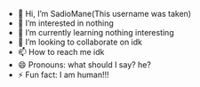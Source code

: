 - 👋 Hi, I’m SadioMane(This username was taken)
- 👀 I’m interested in nothing
- 🌱 I’m currently learning nothing interesting
- 💞️ I’m looking to collaborate on idk
- 📫 How to reach me idk
- 😄 Pronouns: what should I say? he?
- ⚡ Fun fact: I am human!!!

<!---
MrPotato-Man/MrPotato-Man is a ✨ special ✨ repository because its `README.md` (this file) appears on your GitHub profile.
You can click the Preview link to take a look at your changes.
--->
